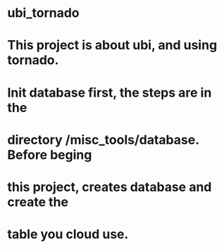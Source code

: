 # ubi_tornado
# This project is about ubi, and using tornado.
#
# Init database first, the steps are in the 
# directory /misc_tools/database. Before beging
# this project, creates database and create the
# table you cloud use.
